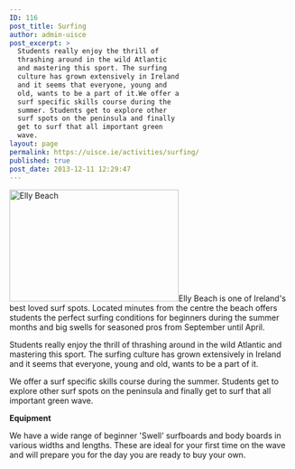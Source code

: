 ```yaml
---
ID: 116
post_title: Surfing
author: admin-uisce
post_excerpt: >
  Students really enjoy the thrill of
  thrashing around in the wild Atlantic
  and mastering this sport. The surfing
  culture has grown extensively in Ireland
  and it seems that everyone, young and
  old, wants to be a part of it.We offer a
  surf specific skills course during the
  summer. Students get to explore other
  surf spots on the peninsula and finally
  get to surf that all important green
  wave.
layout: page
permalink: https://uisce.ie/activities/surfing/
published: true
post_date: 2013-12-11 12:29:47
---
```

<a href="https://uisce.ie/wp-content/uploads/2014/01/Elli-Medium.jpg"><img class="wp-image-594 alignright" src="https://uisce.ie/wp-content/uploads/2014/01/Elli-Medium-300x198.jpg" alt="Elly Beach" width="300" height="198" /></a>Elly Beach is one of Ireland's best loved surf spots. Located minutes from the centre the beach offers students the perfect surfing conditions for beginners during the summer months and big swells for seasoned pros from September until April.

Students really enjoy the thrill of thrashing around in the wild Atlantic and mastering this sport. The surfing culture has grown extensively in Ireland and it seems that everyone, young and old, wants to be a part of it.

We offer a surf specific skills course during the summer. Students get to explore other surf spots on the peninsula and finally get to surf that all important green wave.

<strong>Equipment</strong>

We have a wide range of beginner 'Swell' surfboards and body boards in various widths and lengths. These are ideal for your first time on the wave and will prepare you for the day you are ready to buy your own.
